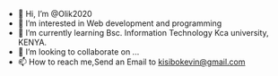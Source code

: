 - 👋 Hi, I’m @Olik2020
- 👀 I’m interested in Web development and programming
- 🌱 I’m currently learning Bsc. Information Technology Kca university, KENYA.
- 💞️ I’m looking to collaborate on ...
- 📫 How to reach me,Send an Email to  kisibokevin@gmail.com

<!---
Olik2020/Olik2020 is a ✨ special ✨ repository because its `README.md` (this file) appears on your GitHub profile.
You can click the Preview link to take a look at your changes.
--->
